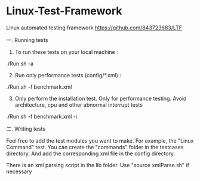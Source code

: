 # Linux-Test-Framework

Linux automated testing framework
https://github.com/843723683/LTF
	
一. Running tests

1. To run these tests on your local machine :

./Run.sh -a

2. Run only performance tests (config/*.xml) :

./Run.sh -f benchmark.xml

3. Only perform the installation test. Only for performance testing. Avoid architecture, cpu and other abnormal interrupt tests

./Run.sh -f benchmark.xml -i

二. Writing tests

  Feel free to add the test modules you want to make. For example, the "Linux Command" test. You can create the "commands" folder in the testcases directory. And add the corresponding xml file in the config directory.
    
  There is an xml parsing script in the lib folder. Use "source xmlParse.sh" if necessary
